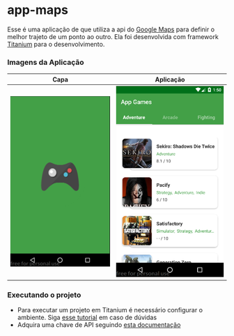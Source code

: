 # app-maps #

Esse é uma aplicação de que utiliza a api do [Google Maps](https://developers.google.com/maps/documentation/?hl=pt-br) para definir o melhor trajeto de um ponto ao outro. Ela foi desenvolvida com framework [Titanium](https://www.appcelerator.com/mobile-app-development-products/) para o desenvolvimento.

### Imagens da Aplicação ###



Capa   | Aplicação
--------- | ------
![Capa](https://raw.githubusercontent.com/thiagosalome/app-games/master/images-readme/cover.png)| ![Aplicação](https://raw.githubusercontent.com/thiagosalome/app-games/master/images-readme/application.png)

### Executando o projeto ###

* Para executar um projeto em Titanium é necessário configurar o ambiente. Siga [esse tutorial](https://docs.axway.com/bundle/Titanium_SDK_allOS_en/page/titanium_sdk_getting_started.html) em caso de dúvidas
* Adquira uma chave de API seguindo [esta documentação](https://developers.google.com/maps/documentation/javascript/get-api-key)